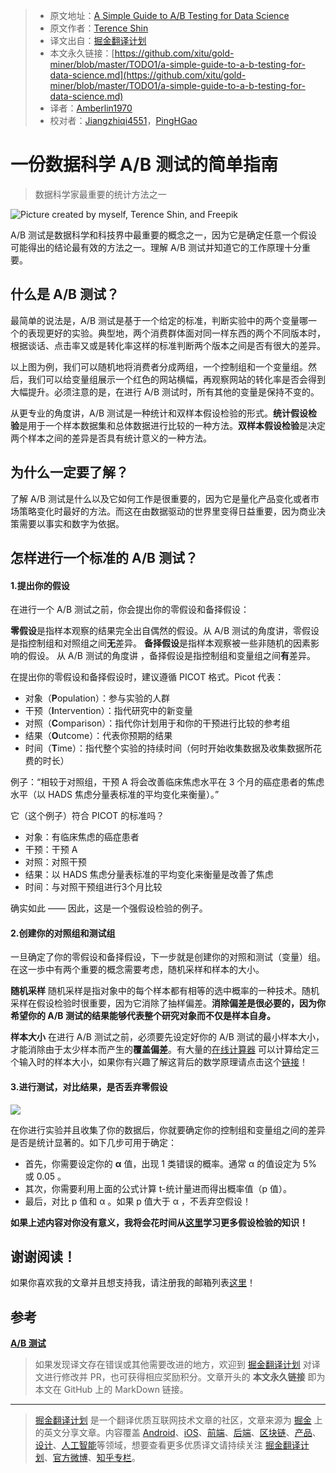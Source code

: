 > * 原文地址：[A Simple Guide to A/B Testing for Data Science](https://towardsdatascience.com/a-simple-guide-to-a-b-testing-for-data-science-73d08bdd0076)
> * 原文作者：[Terence Shin](https://medium.com/@terenceshin)
> * 译文出自：[掘金翻译计划](https://github.com/xitu/gold-miner)
> * 本文永久链接：[https://github.com/xitu/gold-miner/blob/master/TODO1/a-simple-guide-to-a-b-testing-for-data-science.md](https://github.com/xitu/gold-miner/blob/master/TODO1/a-simple-guide-to-a-b-testing-for-data-science.md)
> * 译者：[Amberlin1970](https://github.com/Amberlin1970)
> * 校对者：[Jiangzhiqi4551](https://github.com/Jiangzhiqi4551)，[PingHGao](https://github.com/PingHGao)

# 一份数据科学 A/B 测试的简单指南

> 数据科学家最重要的统计方法之一

![Picture created by myself, Terence Shin, and Freepik](https://cdn-images-1.medium.com/max/2000/0*KS_jfZBdZ9DxAvEz.png)

A/B 测试是数据科学和科技界中最重要的概念之一，因为它是确定任意一个假设可能得出的结论最有效的方法之一。理解 A/B 测试并知道它的工作原理十分重要。

## 什么是 A/B 测试？

最简单的说法是，A/B 测试是基于一个给定的标准，判断实验中的两个变量哪一个的表现更好的实验。典型地，两个消费群体面对同一样东西的两个不同版本时，根据谈话、点击率又或是转化率这样的标准判断两个版本之间是否有很大的差异。

以上图为例，我们可以随机地将消费者分成两组，一个控制组和一个变量组。然后，我们可以给变量组展示一个红色的网站横幅，再观察网站的转化率是否会得到大幅提升。必须注意的是，在进行 A/B 测试时，所有其他的变量是保持不变的。

从更专业的角度讲，A/B 测试是一种统计和双样本假设检验的形式。**统计假设检验**是用于一个样本数据集和总体数据进行比较的一种方法。**双样本假设检验**是决定两个样本之间的差异是否具有统计意义的一种方法。

## 为什么一定要了解？

了解 A/B 测试是什么以及它如何工作是很重要的，因为它是量化产品变化或者市场策略变化时最好的方法。而这在由数据驱动的世界里变得日益重要，因为商业决策需要以事实和数字为依据。

## 怎样进行一个标准的 A/B 测试？

#### 1.提出你的假设

在进行一个 A/B 测试之前，你会提出你的零假设和备择假设：

**零假设**是指样本观察的结果完全出自偶然的假设。从 A/B 测试的角度讲，零假设是指控制组和对照组之间**无**差异。
**备择假设**是指样本观察被一些非随机的因素影响的假设。 从 A/B 测试的角度讲 ，备择假设是指控制组和变量组之间**有**差异。

在提出你的零假设和备择假设时，建议遵循 PICOT 格式。Picot 代表：

- 对象（**P**opulation）：参与实验的人群
- 干预（**I**ntervention）：指代研究中的新变量
- 对照（**C**omparison）：指代你计划用于和你的干预进行比较的参考组
- 结果（**O**utcome）：代表你预期的结果
- 时间（**T**ime）：指代整个实验的持续时间（何时开始收集数据及收集数据所花费的时长）

例子：“相较于对照组，干预 A 将会改善临床焦虑水平在 3 个月的癌症患者的焦虑水平（以 HADS 焦虑分量表标准的平均变化来衡量）。”

它（这个例子）符合 PICOT 的标准吗？

* 对象：有临床焦虑的癌症患者
* 干预：干预 A
* 对照：对照干预
* 结果：以 HADS 焦虑分量表标准的平均变化来衡量是改善了焦虑
* 时间：与对照干预组进行3个月比较

确实如此 —— 因此，这是一个强假设检验的例子。

#### 2.创建你的对照组和测试组

一旦确定了你的零假设和备择假设，下一步就是创建你的对照和测试（变量）组。在这一歩中有两个重要的概念需要考虑，随机采样和样本的大小。

**随机采样**
随机采样是指对象中的每个样本都有相等的选中概率的一种技术。随机采样在假设检验时很重要，因为它消除了抽样偏差。**消除偏差是很必要的，因为你希望你的 A/B 测试的结果能够代表整个研究对象而不仅是样本自身。**

**样本大小**
在进行 A/B 测试之前，必须要先设定好你的 A/B 测试的最小样本大小，才能消除由于太少样本而产生的**覆盖偏差**。有大量的[在线计算器](https://www.optimizely.com/sample-size-calculator/) 可以计算给定三个输入时的样本大小，如果你有兴趣了解这背后的数学原理请点击这个[链接]( https://online.stat.psu.edu/stat414/node/306/)！

#### 3.进行测试，对比结果，是否丢弃零假设

![](https://cdn-images-1.medium.com/max/2000/0*KIie8p4lPGVXfCgZ.png)

在你进行实验并且收集了你的数据后，你就要确定你的控制组和变量组之间的差异是否是统计显著的。如下几步可用于确定：

* 首先，你需要设定你的 **α** 值，出现 1 类错误的概率。通常 α 的值设定为 5% 或 0.05 。
* 其次，你需要利用上面的公式计算 t-统计量进而得出概率值（p 值）。
* 最后，对比 p 值和 α 。如果 p 值大于 α ，不丢弃空假设！

**如果上述内容对你没有意义，我将会花时间从[这里](https://www.khanacademy.org/math/statistics-probability/significance-tests-one-sample/idea-of-significance-tests/v/simple-hypothesis-testing)学习更多假设检验的知识！**

## 谢谢阅读！

如果你喜欢我的文章并且想支持我，请注册我的邮箱列表[这里](https://terenceshin.typeform.com/to/fe0gYe)！

## 参考

[**A/B 测试**](https://en.wikipedia.org/wiki/A/B_testing) 

> 如果发现译文存在错误或其他需要改进的地方，欢迎到 [掘金翻译计划](https://github.com/xitu/gold-miner) 对译文进行修改并 PR，也可获得相应奖励积分。文章开头的 **本文永久链接** 即为本文在 GitHub 上的 MarkDown 链接。

---

> [掘金翻译计划](https://github.com/xitu/gold-miner) 是一个翻译优质互联网技术文章的社区，文章来源为 [掘金](https://juejin.im) 上的英文分享文章。内容覆盖 [Android](https://github.com/xitu/gold-miner#android)、[iOS](https://github.com/xitu/gold-miner#ios)、[前端](https://github.com/xitu/gold-miner#前端)、[后端](https://github.com/xitu/gold-miner#后端)、[区块链](https://github.com/xitu/gold-miner#区块链)、[产品](https://github.com/xitu/gold-miner#产品)、[设计](https://github.com/xitu/gold-miner#设计)、[人工智能](https://github.com/xitu/gold-miner#人工智能)等领域，想要查看更多优质译文请持续关注 [掘金翻译计划](https://github.com/xitu/gold-miner)、[官方微博](http://weibo.com/juejinfanyi)、[知乎专栏](https://zhuanlan.zhihu.com/juejinfanyi)。

